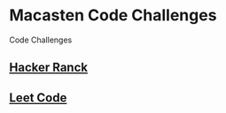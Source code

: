 # Macasten Code Challenges

Code Challenges

## [Hacker Ranck](./hackerrank/README.md)

## [Leet Code](./leetcode/README.md)
